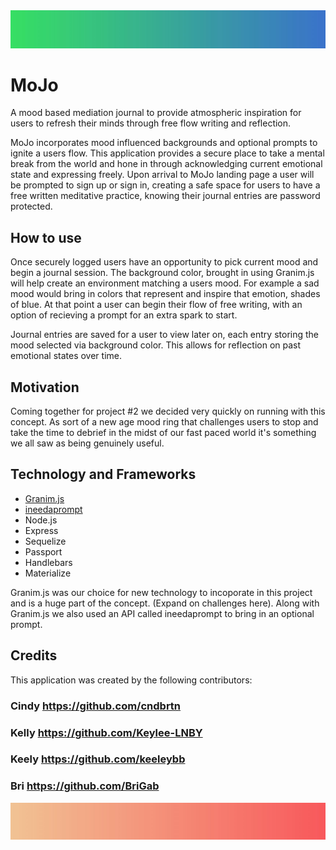 <img src="./public/assets/images/gradientBlue.JPG" alt="Screenshot" style="max-width:100%;">

# MoJo

A mood based mediation journal to provide atmospheric inspiration for users to refresh their minds through free flow writing and reflection.

MoJo incorporates mood influenced backgrounds and optional prompts to ignite a users flow. This application provides a secure place to take a mental break from the world and hone in through acknowledging current emotional state and expressing freely. Upon arrival to MoJo landing page a user will be prompted to sign up or sign in, creating a safe space for users to have a free written meditative practice, knowing their journal entries are password protected. 

## How to use

Once securely logged users have an opportunity to pick current mood and begin a journal session. The background color, brought in using Granim.js will help create an environment matching a users mood. For example a sad mood would bring in colors that represent and inspire that emotion, shades of blue. At that point a user can begin their flow of free writing, with an option of recieving a prompt for an extra spark to start. 

Journal entries are saved for a user to view later on, each entry storing the mood selected via background color. This allows for reflection on past emotional states over time.

## Motivation
Coming together for project #2 we decided very quickly on running with this concept. As sort of a new age mood ring that challenges users to stop and take the time to debrief in the midst of our fast paced world it's something we all saw as being genuinely useful.

## Technology and Frameworks

* [Granim.js](https://sarcadass.github.io/granim.js/index.html)
* [ineedaprompt](https://ineedaprompt.com/)
* Node.js
* Express
* Sequelize
* Passport 
* Handlebars
* Materialize

Granim.js was our choice for new technology to incoporate in this project and is a huge part of the concept. (Expand on challenges here). Along with Granim.js we also used an API called ineedaprompt to bring in an optional prompt. 

## Credits 

This application was created by the following contributors: 

### Cindy https://github.com/cndbrtn
### Kelly https://github.com/Keylee-LNBY
### Keely https://github.com/keeleybb
### Bri https://github.com/BriGab


<img src="./public/assets/images/gradientPink.JPG" alt="Screenshot" style="max-width:100%;">